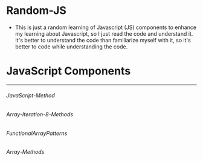 # Random-JS
- This is just a random learning of Javascript (JS) components to enhance my learning about Javascript, so I just read the code and understand it. It's better to understand the code than familiarize myself with it, so it's better to code while understanding the code.

<h1>JavaScript Components</h1>
<hr>
<h6>JavaScript-Method</h6>
<h6>Array-Iteration-8-Methods</h6>
<h6>FunctionalArrayPatterns</h6>
<h6>Array-Methods</h6>
